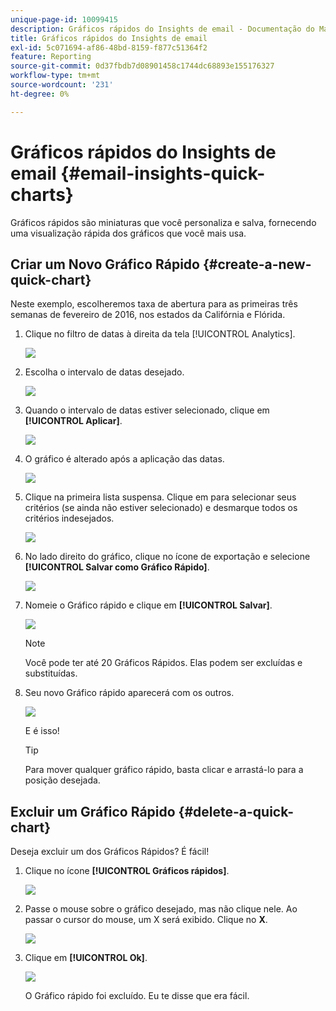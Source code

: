 ```yaml
---
unique-page-id: 10099415
description: Gráficos rápidos do Insights de email - Documentação do Marketo - Documentação do produto
title: Gráficos rápidos do Insights de email
exl-id: 5c071694-af86-48bd-8159-f877c51364f2
feature: Reporting
source-git-commit: 0d37fbdb7d08901458c1744dc68893e155176327
workflow-type: tm+mt
source-wordcount: '231'
ht-degree: 0%

---
```


# Gráficos rápidos do Insights de email {#email-insights-quick-charts}

Gráficos rápidos são miniaturas que você personaliza e salva, fornecendo uma visualização rápida dos gráficos que você mais usa.

## Criar um Novo Gráfico Rápido {#create-a-new-quick-chart}

Neste exemplo, escolheremos taxa de abertura para as primeiras três semanas de fevereiro de 2016, nos estados da Califórnia e Flórida.

1. Clique no filtro de datas à direita da tela [!UICONTROL Analytics].

   ![](assets/one-1.png)

1. Escolha o intervalo de datas desejado.

   ![](assets/two-2.png)

1. Quando o intervalo de datas estiver selecionado, clique em **[!UICONTROL Aplicar]**.

   ![](assets/three-2.png)

1. O gráfico é alterado após a aplicação das datas.

   ![](assets/four.png)

1. Clique na primeira lista suspensa. Clique em para selecionar seus critérios (se ainda não estiver selecionado) e desmarque todos os critérios indesejados.

   ![](assets/5.png)

1. No lado direito do gráfico, clique no ícone de exportação e selecione **[!UICONTROL Salvar como Gráfico Rápido]**.

   ![](assets/six.png)

1. Nomeie o Gráfico rápido e clique em **[!UICONTROL Salvar]**.

   ![](assets/seven.png)

   >[!NOTE]
   >
   >Você pode ter até 20 Gráficos Rápidos. Elas podem ser excluídas e substituídas.

1. Seu novo Gráfico rápido aparecerá com os outros.

   ![](assets/8.png)

   E é isso!

   >[!TIP]
   >
   >Para mover qualquer gráfico rápido, basta clicar e arrastá-lo para a posição desejada.

## Excluir um Gráfico Rápido {#delete-a-quick-chart}

Deseja excluir um dos Gráficos Rápidos? É fácil!

1. Clique no ícone **[!UICONTROL Gráficos rápidos]**.

   ![](assets/nine.png)

1. Passe o mouse sobre o gráfico desejado, mas não clique nele. Ao passar o cursor do mouse, um X será exibido. Clique no **X**.

   ![](assets/ten.png)

1. Clique em **[!UICONTROL Ok]**.

   ![](assets/eleven.png)

   O Gráfico rápido foi excluído. Eu te disse que era fácil.
